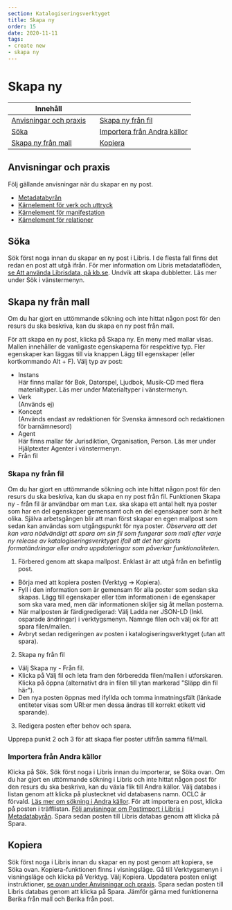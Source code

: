 ```yaml
---
section: Katalogiseringsverktyget
title: Skapa ny
order: 15
date: 2020-11-11
tags:
- create new
- skapa ny
---
```


# Skapa ny

| Innehåll  | | |
| ------ | ------ | ------ |
| [Anvisningar och praxis](#anvisningar-och-praxis) | | [Skapa ny från fil](#skapa-ny-från-fil) | 
| [Söka](#söka) | | [Importera från Andra källor](#importera-från-andra-källor) | 
| [Skapa ny från mall](#skapa-ny-från-mall) | | [Kopiera](#kopiera) |


## Anvisningar och praxis
Följ gällande anvisningar när du skapar en ny post. 

* [Metadatabyrån](https://metadatabyran.kb.se/)  
* [Kärnelement för verk och uttryck](https://metadatabyran.kb.se/generella-anvisningar---rda/verk-och-uttryck/karnelement-for-verk-och-uttryck?searchTerm=K%C3%A4rnelement+f%C3%B6r+verk+och+uttryck)
* [Kärnelement för manifestation](https://metadatabyran.kb.se/generella-anvisningar---rda/manifestation-instans/karnelement-for-manifestation)
* [Kärnelement för relationer](https://metadatabyran.kb.se/generella-anvisningar---rda/karnelement-och-obligatoriska-element/karnelement-och-obligatoriska-element-for-relationer)

## Söka
Sök först noga innan du skapar en ny post i Libris. I de flesta fall finns det redan en post att utgå ifrån. För mer information om Libris metadataflöden, [se Att använda Librisdata, på kb.se](https://kb.se/for-bibliotekssektorn/tjanster-och-verktyg/arbeta-med-libris/att-anvanda-librisdata.html).
Undvik att skapa dubbletter. Läs mer under Sök i vänstermenyn.

## Skapa ny från mall
Om du har gjort en uttömmande sökning och inte hittat någon post för den resurs du ska beskriva, kan du skapa en ny post från mall.

För att skapa en ny post, klicka på Skapa ny. En meny med mallar visas. Mallen innehåller de vanligaste egenskaperna för respektive typ. Fler egenskaper kan läggas till via knappen Lägg till egenskaper (eller kortkommando Alt + F).
Välj typ av post:
 *	Instans  
Här finns mallar för Bok, Datorspel, Ljudbok, Musik-CD med flera materialtyper. Läs mer under Materialtyper i vänstermenyn.
 *	Verk  
(Används ej)
 *	Koncept  
(Används endast av redaktionen för Svenska ämnesord och redaktionen för barnämnesord)
 * Agent  
Här finns mallar för Jurisdiktion, Organisation, Person. Läs mer under Hjälptexter Agenter i vänstermenyn.
 *	Från fil

### Skapa ny från fil
Om du har gjort en uttömmande sökning och inte hittat någon post för den resurs du ska beskriva, kan du skapa en ny post från fil.
Funktionen Skapa ny - från fil är användbar om man t.ex. ska skapa ett antal helt nya poster som har en del egenskaper gemensamt och en del egenskaper som är helt olika. Själva arbetsgången blir att man först skapar en egen mallpost som sedan kan användas som utgångspunkt för nya poster. *Observera att det kan vara nödvändigt att spara om sin fil som fungerar som mall efter varje ny release av katalogiseringsverktyget ifall att det har gjorts formatändringar eller andra uppdateringar som påverkar funktionaliteten.*

1. Förbered genom att skapa mallpost. Enklast är att utgå från en befintlig post.
 * Börja med att kopiera posten (Verktyg -> Kopiera). 
 * Fyll i den information som är gemensam för alla poster som sedan ska skapas. Lägg till egenskaper eller töm informationen i de egenskaper som ska vara med, men där informationen skiljer sig åt mellan posterna.
 * När mallposten är färdigredigerad: Välj Ladda ner JSON-LD (Inkl. osparade ändringar) i verktygsmenyn. Namnge filen 
och välj ok för att spara filen/mallen.
 * Avbryt sedan redigeringen av posten i katalogiseringsverktyget (utan att spara).

2. Skapa ny från fil
 * Välj Skapa ny - Från fil. 
 * Klicka på Välj fil och leta fram den förberedda filen/mallen i utforskaren. Klicka på öppna (alternativt dra in filen till ytan markerad "Släpp din fil här").
 * Den nya posten öppnas med ifyllda och tomma inmatningsfält (länkade entiteter visas som URI:er men dessa ändras till korrekt etikett vid sparande).

3. Redigera posten efter behov och spara.

Upprepa punkt 2 och 3 för att skapa fler poster utifrån samma fil/mall.

### Importera från Andra källor
Klicka på Sök. Sök först noga i Libris innan du importerar, se Söka ovan. Om du har gjort en uttömmande sökning i Libris och inte hittat någon post för den resurs du ska beskriva, kan du växla flik till Andra källor. Välj databas i listan genom att klicka på plustecknet vid databasens namn. OCLC är förvald. [Läs mer om sökning i Andra källor](https://libris.kb.se/katalogisering/help/search-import).
För att importera en post, klicka på posten i träfflistan. [Följ anvisningar om Postimport i Libris i Metadatabyrån](https://metadatabyran.kb.se/arbetsfloden/postimport-i-libris). Spara sedan posten till Libris databas genom att klicka på Spara.

## Kopiera
Sök först noga i Libris innan du skapar en ny post genom att kopiera, se Söka ovan. Kopiera-funktionen finns i visningsläge. Gå till Verktygsmenyn i visningsläge och klicka på Verktyg. Välj Kopiera. Uppdatera posten enligt instruktioner, [se ovan under Anvisningar och praxis](#anvisningar-och-praxis). Spara sedan posten till Libris databas genom att klicka på Spara. Jämför gärna med funktionerna Berika från mall och Berika från post.
